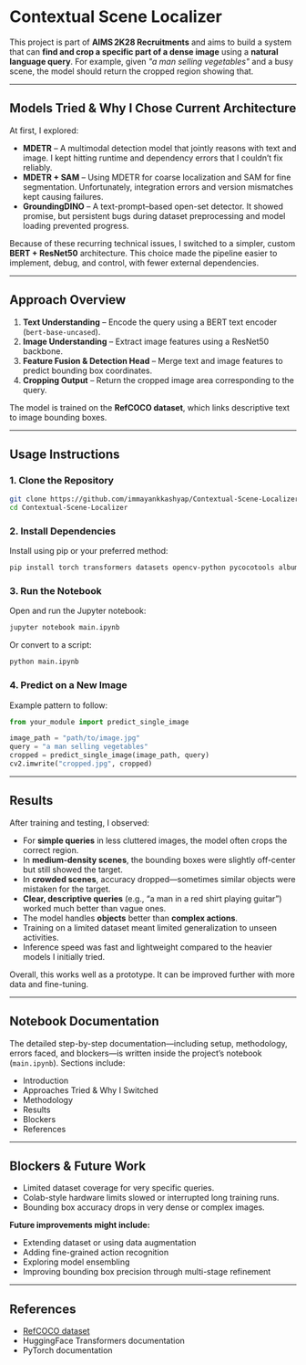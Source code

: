 # Contextual Scene Localizer

This project is part of **AIMS 2K28 Recruitments** and aims to build a system that can **find and crop a specific part of a dense image** using a **natural language query**. For example, given *"a man selling vegetables"* and a busy scene, the model should return the cropped region showing that.

---

## Models Tried & Why I Chose Current Architecture

At first, I explored:

- **MDETR** – A multimodal detection model that jointly reasons with text and image. I kept hitting runtime and dependency errors that I couldn’t fix reliably.
- **MDETR + SAM** – Using MDETR for coarse localization and SAM for fine segmentation. Unfortunately, integration errors and version mismatches kept causing failures.
- **GroundingDINO** – A text-prompt–based open-set detector. It showed promise, but persistent bugs during dataset preprocessing and model loading prevented progress.

Because of these recurring technical issues, I switched to a simpler, custom **BERT + ResNet50** architecture. This choice made the pipeline easier to implement, debug, and control, with fewer external dependencies.

---

## Approach Overview

1. **Text Understanding** – Encode the query using a BERT text encoder (`bert-base-uncased`).
2. **Image Understanding** – Extract image features using a ResNet50 backbone.
3. **Feature Fusion & Detection Head** – Merge text and image features to predict bounding box coordinates.
4. **Cropping Output** – Return the cropped image area corresponding to the query.

The model is trained on the **RefCOCO dataset**, which links descriptive text to image bounding boxes.

---

## Usage Instructions

### 1. Clone the Repository

```bash
git clone https://github.com/immayankkashyap/Contextual-Scene-Localizer.git
cd Contextual-Scene-Localizer
```

### 2. Install Dependencies

Install using pip or your preferred method:

```bash
pip install torch transformers datasets opencv-python pycocotools albumentations
```

### 3. Run the Notebook

Open and run the Jupyter notebook:

```bash
jupyter notebook main.ipynb
```

Or convert to a script:

```bash
python main.ipynb
```

### 4. Predict on a New Image

Example pattern to follow:

```python
from your_module import predict_single_image

image_path = "path/to/image.jpg"
query = "a man selling vegetables"
cropped = predict_single_image(image_path, query)
cv2.imwrite("cropped.jpg", cropped)
```

---

## Results

After training and testing, I observed:

- For **simple queries** in less cluttered images, the model often crops the correct region.
- In **medium-density scenes**, the bounding boxes were slightly off-center but still showed the target.
- In **crowded scenes**, accuracy dropped—sometimes similar objects were mistaken for the target.
- **Clear, descriptive queries** (e.g., “a man in a red shirt playing guitar”) worked much better than vague ones.
- The model handles **objects** better than **complex actions**.
- Training on a limited dataset meant limited generalization to unseen activities.
- Inference speed was fast and lightweight compared to the heavier models I initially tried.

Overall, this works well as a prototype. It can be improved further with more data and fine-tuning.

---

## Notebook Documentation

The detailed step-by-step documentation—including setup, methodology, errors faced, and blockers—is written inside the project’s notebook (`main.ipynb`). Sections include:
- Introduction
- Approaches Tried & Why I Switched
- Methodology
- Results
- Blockers
- References

---

## Blockers & Future Work

- Limited dataset coverage for very specific queries.
- Colab-style hardware limits slowed or interrupted long training runs.
- Bounding box accuracy drops in very dense or complex images.

**Future improvements might include:**
- Extending dataset or using data augmentation
- Adding fine-grained action recognition
- Exploring model ensembling
- Improving bounding box precision through multi-stage refinement

---

## References

- [RefCOCO dataset](https://github.com/lichengunc/refer)
- HuggingFace Transformers documentation
- PyTorch documentation

